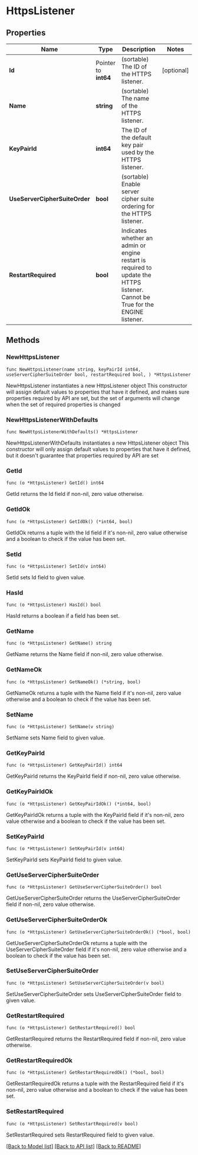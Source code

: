 # HttpsListener

## Properties

Name | Type | Description | Notes
------------ | ------------- | ------------- | -------------
**Id** | Pointer to **int64** | (sortable) The ID of the HTTPS listener. | [optional] 
**Name** | **string** | (sortable) The name of the HTTPS listener. | 
**KeyPairId** | **int64** | The ID of the default key pair used by the HTTPS listener. | 
**UseServerCipherSuiteOrder** | **bool** | (sortable) Enable server cipher suite ordering for the HTTPS listener. | 
**RestartRequired** | **bool** | Indicates whether an admin or engine restart is required to update the HTTPS listener. Cannot be True for the ENGINE listener. | 

## Methods

### NewHttpsListener

`func NewHttpsListener(name string, keyPairId int64, useServerCipherSuiteOrder bool, restartRequired bool, ) *HttpsListener`

NewHttpsListener instantiates a new HttpsListener object
This constructor will assign default values to properties that have it defined,
and makes sure properties required by API are set, but the set of arguments
will change when the set of required properties is changed

### NewHttpsListenerWithDefaults

`func NewHttpsListenerWithDefaults() *HttpsListener`

NewHttpsListenerWithDefaults instantiates a new HttpsListener object
This constructor will only assign default values to properties that have it defined,
but it doesn't guarantee that properties required by API are set

### GetId

`func (o *HttpsListener) GetId() int64`

GetId returns the Id field if non-nil, zero value otherwise.

### GetIdOk

`func (o *HttpsListener) GetIdOk() (*int64, bool)`

GetIdOk returns a tuple with the Id field if it's non-nil, zero value otherwise
and a boolean to check if the value has been set.

### SetId

`func (o *HttpsListener) SetId(v int64)`

SetId sets Id field to given value.

### HasId

`func (o *HttpsListener) HasId() bool`

HasId returns a boolean if a field has been set.

### GetName

`func (o *HttpsListener) GetName() string`

GetName returns the Name field if non-nil, zero value otherwise.

### GetNameOk

`func (o *HttpsListener) GetNameOk() (*string, bool)`

GetNameOk returns a tuple with the Name field if it's non-nil, zero value otherwise
and a boolean to check if the value has been set.

### SetName

`func (o *HttpsListener) SetName(v string)`

SetName sets Name field to given value.


### GetKeyPairId

`func (o *HttpsListener) GetKeyPairId() int64`

GetKeyPairId returns the KeyPairId field if non-nil, zero value otherwise.

### GetKeyPairIdOk

`func (o *HttpsListener) GetKeyPairIdOk() (*int64, bool)`

GetKeyPairIdOk returns a tuple with the KeyPairId field if it's non-nil, zero value otherwise
and a boolean to check if the value has been set.

### SetKeyPairId

`func (o *HttpsListener) SetKeyPairId(v int64)`

SetKeyPairId sets KeyPairId field to given value.


### GetUseServerCipherSuiteOrder

`func (o *HttpsListener) GetUseServerCipherSuiteOrder() bool`

GetUseServerCipherSuiteOrder returns the UseServerCipherSuiteOrder field if non-nil, zero value otherwise.

### GetUseServerCipherSuiteOrderOk

`func (o *HttpsListener) GetUseServerCipherSuiteOrderOk() (*bool, bool)`

GetUseServerCipherSuiteOrderOk returns a tuple with the UseServerCipherSuiteOrder field if it's non-nil, zero value otherwise
and a boolean to check if the value has been set.

### SetUseServerCipherSuiteOrder

`func (o *HttpsListener) SetUseServerCipherSuiteOrder(v bool)`

SetUseServerCipherSuiteOrder sets UseServerCipherSuiteOrder field to given value.


### GetRestartRequired

`func (o *HttpsListener) GetRestartRequired() bool`

GetRestartRequired returns the RestartRequired field if non-nil, zero value otherwise.

### GetRestartRequiredOk

`func (o *HttpsListener) GetRestartRequiredOk() (*bool, bool)`

GetRestartRequiredOk returns a tuple with the RestartRequired field if it's non-nil, zero value otherwise
and a boolean to check if the value has been set.

### SetRestartRequired

`func (o *HttpsListener) SetRestartRequired(v bool)`

SetRestartRequired sets RestartRequired field to given value.



[[Back to Model list]](../README.md#documentation-for-models) [[Back to API list]](../README.md#documentation-for-api-endpoints) [[Back to README]](../README.md)


